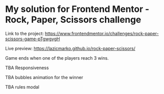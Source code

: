 # My solution for Frontend Mentor - Rock, Paper, Scissors challenge

Link to the project:  https://www.frontendmentor.io/challenges/rock-paper-scissors-game-pTgwgvgH

Live preview: https://lazicmarko.github.io/rock-paper-scissors/

Game ends when one of the players reach 3 wins.

TBA Responsiveness

TBA bubbles animation for the winner

TBA rules modal
